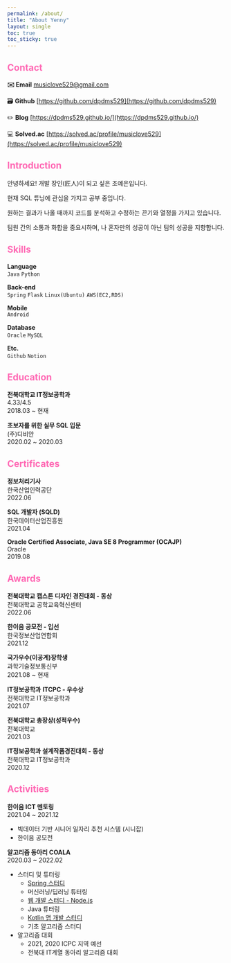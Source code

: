 ```yaml
---
permalink: /about/
title: "About Yenny"
layout: single
toc: true
toc_sticky: true
---
```


## <span style="color:hotpink">Contact</span>

**✉️ Email**  [musiclove529@gmail.com](mailto:musiclove529@gmail.com)

🗃️ **Github**  [https://github.com/dpdms529](https://github.com/dpdms529)

✏️ **Blog**  [https://dpdms529.github.io/](https://dpdms529.github.io/)

💻 **Solved.ac**  [https://solved.ac/profile/musiclove529](https://solved.ac/profile/musiclove529)


## <span style="color:hotpink">Introduction</span>

안녕하세요! 개발 장인(匠人)이 되고 싶은 조예은입니다.

현재 SQL 튜닝에 관심을 가지고 공부 중입니다.

원하는 결과가 나올 때까지 코드를 분석하고 수정하는 끈기와 열정을 가지고 있습니다.

팀원 간의 소통과 화합을 중요시하며, 나 혼자만의 성공이 아닌 팀의 성공을 지향합니다.


## <span style="color:hotpink">Skills</span>

**Language**<br>
`Java` `Python`

**Back-end**<br>
`Spring` `Flask` `Linux(Ubuntu)` `AWS(EC2,RDS)`

**Mobile**<br>
`Android`

**Database**<br>
`Oracle` `MySQL` 

**Etc.**<br>
`Github` `Notion`


## <span style="color:hotpink">Education</span>

**전북대학교 IT정보공학과**<br>
4.33/4.5<br>
2018.03 ~ 현재

**초보자를 위한 실무 SQL 입문**<br>
(주)디비안<br>
2020.02 ~ 2020.03


## <span style="color:hotpink">Certificates</span>

**정보처리기사**<br>
한국산업인력공단<br>
2022.06

**SQL 개발자 (SQLD)**<br>
한국데이터산업진흥원<br>
2021.04

**Oracle Certified Associate, Java SE 8 Programmer (OCAJP)**<br>
Oracle<br>
2019.08


## <span style="color:hotpink">Awards</span>

**전북대학교 캡스톤 디자인 경진대회 - 동상**<br>
전북대학교 공학교육혁신센터<br>
2022.06

**한이음 공모전 - 입선**<br>
한국정보산업연합회<br>
2021.12

**국가우수(이공계)장학생**<br>
과학기술정보통신부<br>
2021.08 ~ 현재

**IT정보공학과** **ITCPC - 우수상**<br>
전북대학교 IT정보공학과<br>
2021.07

**전북대학교 총장상(성적우수)**<br>
전북대학교<br>
2021.03

**IT정보공학과 설계작품경진대회 - 동상**<br>
전북대학교 IT정보공학과<br>
2020.12


## <span style="color:hotpink">Activities</span>

**한이음 ICT 멘토링**<br>
2021.04 ~ 2021.12
- 빅데이터 기반 시니어 일자리 추천 시스템 (시니잡)
- 한이음 공모전

**알고리즘 동아리 COALA**<br>
2020.03 ~ 2022.02
- 스터디 및 튜터링
    - [Spring 스터디](https://github.com/dpdms529/Coala_Spring_Study)
    - 머신러닝/딥러닝 튜터링
    - [웹 개발 스터디 - Node.js](https://github.com/dpdms529/IT_TIME)
    - Java 튜터링
    - [Kotlin 앱 개발 스터디](https://github.com/dpdms529/PLAY_APP)
    - 기초 알고리즘 스터디
- 알고리즘 대회
    - 2021, 2020 ICPC 지역 예선
    - 전북대 IT계열 동아리 알고리즘 대회

